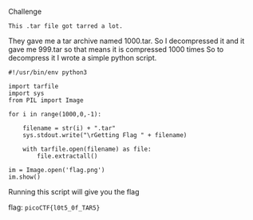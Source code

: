Challenge
```
This .tar file got tarred a lot.
```

They gave me a tar archive named 1000.tar. So I decompressed it and it gave me 999.tar so that means it is compressed 1000 times
So to decompress it I wrote a simple python script.

```
#!/usr/bin/env python3

import tarfile 
import sys
from PIL import Image

for i in range(1000,0,-1):
	
	filename = str(i) + ".tar"
	sys.stdout.write("\rGetting Flag " + filename)

	with tarfile.open(filename) as file:
		file.extractall()

im = Image.open('flag.png')
im.show()
```

Running this script will give you the flag

flag: ```picoCTF{l0t5_0f_TAR5}```
